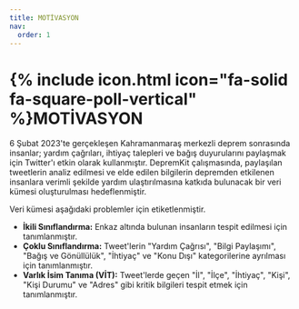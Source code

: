 ```yaml
---
title: MOTİVASYON
nav:
  order: 1
---
```


# {% include icon.html icon="fa-solid fa-square-poll-vertical" %}MOTİVASYON

6 Şubat 2023'te gerçekleşen Kahramanmaraş merkezli deprem sonrasında insanlar; yardım çağrıları, ihtiyaç talepleri ve bağış duyurularını paylaşmak için Twitter'ı etkin olarak kullanmıştır. DepremKit çalışmasında, paylaşılan tweetlerin analiz edilmesi ve elde edilen bilgilerin depremden etkilenen insanlara verimli şekilde yardım ulaştırılmasına katkıda bulunacak bir veri kümesi oluşturulması hedeflenmiştir.

Veri kümesi aşağıdaki problemler için etiketlenmiştir.
- **İkili Sınıflandırma:** Enkaz altında bulunan insanların tespit edilmesi için tanımlanmıştır.
- **Çoklu Sınıflandırma:** Tweet'lerin "Yardım Çağrısı", "Bilgi Paylaşımı", "Bağış ve Gönüllülük", "İhtiyaç" ve "Konu Dışı" kategorilerine ayrılması için tanımlanmıştır.
- **Varlık İsim Tanıma (VİT):** Tweet'lerde geçen "İl", "İlçe", "İhtiyaç", "Kişi", "Kişi Durumu" ve "Adres" gibi kritik bilgileri tespit etmek için tanımlanmıştır.
